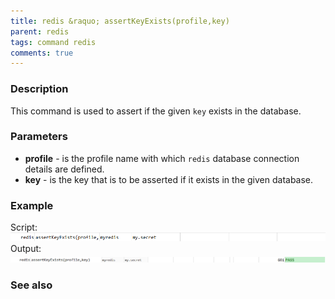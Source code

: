 ```yaml
---
title: redis &raquo; assertKeyExists(profile,key)
parent: redis
tags: command redis
comments: true
---
```



### Description
This command is used to assert if the given `key` exists in the database.

### Parameters
-  **profile** - is the profile name with which `redis` database connection details are defined.
-  **key** - is the key that is to be asserted if it exists in the given database.

### Example
Script:
![](image/assertKeyExists_01.png)
Output:
![](image/assertKeyExists_02.png)

### See also